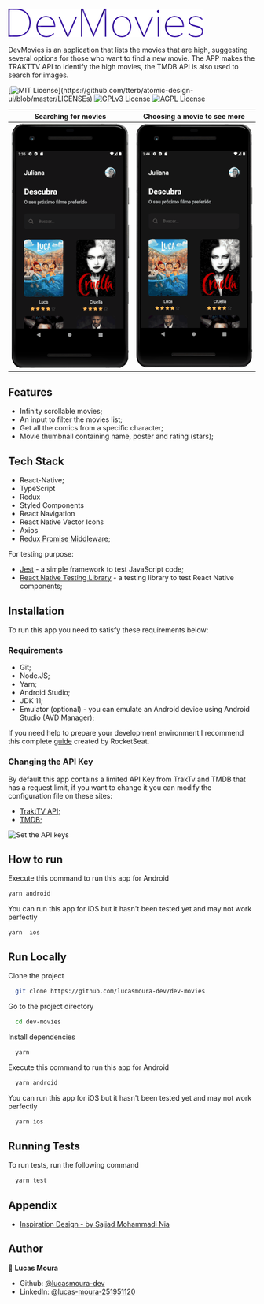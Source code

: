 
![DevMovies Logo](documentation/logo.png)

DevMovies is an application that lists the movies that are high, suggesting several options for those who want to find a new movie. The APP makes the TRAKTTV API to identify the high movies, the TMDB API is also used to search for images.

[![MIT License](https://img.shields.io/apm/l/atomic-design-ui.svg?)](https://github.com/tterb/atomic-design-ui/blob/master/LICENSEs)
[![GPLv3 License](https://img.shields.io/badge/License-GPL%20v3-yellow.svg)](https://opensource.org/licenses/)
[![AGPL License](https://img.shields.io/badge/license-AGPL-blue.svg)](http://www.gnu.org/licenses/agpl-3.0)


Searching for movies           |  Choosing a movie to see more
:-------------------------:|:-------------------------:
![Listing movies and filter](documentation/DevMovies1.gif)  |  ![Listing movies and filter](documentation/DevMovies2.gif)



  
## Features
- Infinity scrollable movies;
- An input to filter the movies list;
- Get all the comics from a specific character;
- Movie thumbnail containing name, poster and rating (stars);




  

## Tech Stack

- React-Native;
- TypeScript
- Redux
- Styled Components
- React Navigation
- React Native Vector Icons
- Axios
- [Redux Promise Middleware](https://www.npmjs.com/package/jest);


For testing purpose:
- [Jest](https://www.npmjs.com/package/jest) - a simple framework to test JavaScript code;
- [React Native Testing Library](https://www.npmjs.com/package/@testing-library/react-native) - a testing library to test React Native components;


## Installation
To run this app you need to satisfy these requirements below:

### Requirements
- Git;
- Node.JS;
- Yarn;
- Android Studio;
- JDK 11;
- Emulator (optional) - you can emulate an Android device using Android Studio (AVD Manager);

If you need help to prepare your development environment I recommend this complete [guide](https://react-native.rocketseat.dev/) created by RocketSeat.
    
### Changing the API Key
By default this app contains a limited API Key from TrakTv and TMDB that has a request limit, if you want to change it you can modify the configuration file on these sites:
- [TraktTV API](https://trakt.docs.apiary.io/#introduction/create-an-app);
- [TMDB](https://developers.themoviedb.org/);

![Set the API keys](documentation/SetMarvelApiKey.png)  

## How to run
Execute this command to run this app for Android

```sh
yarn android
```

You can run this app for iOS but it hasn't been tested yet and may not work perfectly
```
yarn  ios
```

  
## Run Locally

Clone the project

```bash
  git clone https://github.com/lucasmoura-dev/dev-movies
```

Go to the project directory

```bash
  cd dev-movies
```

Install dependencies

```bash
  yarn
```

Execute this command to run this app for Android

```bash
  yarn android
```

You can run this app for iOS but it hasn't been tested yet and may not work perfectly
```bash
  yarn ios
```

## Running Tests

To run tests, run the following command

```bash
  yarn test
```

  
## Appendix

- [Inspiration Design - by Sajjad Mohammadi Nia](https://dribbble.com/shots/15224558-Cinema-Booking-Tickets-App)

## Author

👤 **Lucas Moura**

* Github: [@lucasmoura-dev](https://github.com/lucasmoura-dev)
* LinkedIn: [@lucas-moura-251951120](https://linkedin.com/in/lucas-moura-251951120)
